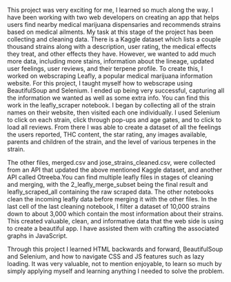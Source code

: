 This project was very exciting for me, I learned so much along the way. I have been working with two web developers on creating an app that helps users find nearby 
medical marijuana dispensaries and recommends strains based on medical ailments. My task at this stage of the project has been collecting and cleaning data. 
There is a Kaggle dataset which lists a couple thousand strains along with a description, user rating, the medical effects they treat, and other effects they have.
However, we wanted to add much more data, including more stains, information about the lineage, updated user feelings, user reviews, and their terpene profile.
To create this, I worked on webscraping Leafly, a popular medical marijuana information website. For this project, I taught myself how to webscrape using BeautifulSoup 
and Selenium. I ended up being very successful, capturing all the information we wanted as well as some extra info. You can find this work in the leafly_scraper notebook. 
I began by collecting all of the strain names on their website, then visited each one individually. I used Selenium to click on each strain, click through pop-ups and age gates,
and to click to load all reviews. From there I was able to create a dataset of all the feelings the users reported, THC content, the star rating, any images available,
parents and children of the strain, and the level of various terpenes in the strain. 

The other files, merged.csv and jose_strains_cleaned.csv, were collected from an API that updated the above mentioned Kaggle dataset, and another API called Otreeba.You can find
multiple leafly files in stages of cleaning and merging, with the 2_leafly_merge_subset being the final result and leafly_scraped_all containing the raw scraped data.
The other notebooks clean the incoming leafly data before merging it with the other files. In the last cell of the last cleaning notebook, I filter a dataset of 10,000 strains down to about 3,000 which contain the most information about their strains. This created valuable, clean, and informative data that the web side is using to create a beautiful app. I have assisted them with crafting the associated graphs in JavaScript. 

Through this project I learned HTML backwards and forward, BeautifulSoup and Selenium, and how to navigate CSS and JS features such as lazy loading. It was very valuable,
not to mention enjoyable, to learn so much by simply applying myself and learning anything I needed to solve the problem. 
